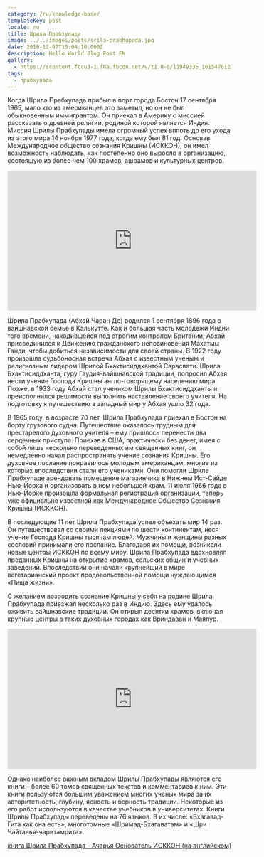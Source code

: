```yaml
---
category: /ru/knowledge-base/
templateKey: post
locale: ru
title: Шрила Прабхупада
image: ../../images/posts/srila-prabhupada.jpg
date: 2018-12-07T15:04:10.000Z
description: Hello World Blog Post EN
gallery:
  - https://scontent.fccu3-1.fna.fbcdn.net/v/t1.0-9/11949336_10154761213251959_5504385986417777936_n.jpg?_nc_cat=107&_nc_oc=AQlQ2Rffqao4fkPZxCSOWhgMUHpEVfW1nGr29FoZ53g7dGB9SXUevnou8m9RyIEY-SQ&_nc_ht=scontent.fccu3-1.fna&oh=072af444e0a7b2be63090df6993120c1&oe=5E175C63
tags:
  - прабхупада
---
```


Когда Шрила Прабхупада прибыл в порт города Бостон 17 сентября 1965, мало кто из американцев это заметил, но он не был обыкновенным иммигрантом. Он приехал в Америку с миссией рассказать о древней религии, родиной которой является Индия. Миссия Шрилы Прабхупады имела огромный успех вплоть до его ухода из этого мира 14 ноября 1977 года, когда ему был 81 год. Основав Международное общество сознания Кришны (ИСККОН), он имел возможность наблюдать, как постепенно оно выросло в организацию, состоящую из более чем 100 храмов, ашрамов и культурных центров.

<iframe src="https://www.facebook.com/plugins/video.php?href=https%3A%2F%2Fwww.facebook.com%2Fharekrishnathefilm%2Fvideos%2F1316060851848787%2F&show_text=0&width=560&mute=0" width="560" height="315" style="border:none;overflow:hidden" scrolling="no" frameborder="0" allowTransparency="true" allowFullScreen="true"></iframe>

Шрила Прабхупада (Абхай Чаран Де) родился 1 сентября 1896 года в вайшнавской семье в Калькутте. Как и большая часть молодежи Индии того времени, находившейся под строгим контролем Британии, Абхай присоединился к Движению гражданского неповиновения Махатмы Ганди, чтобы добиться независимости для своей страны. В 1922 году произошла судьбоносная встреча Абхая с известным ученым и религиозным лидером Шрилой Бхактисиддхантой Сарасвати. Шрила Бхактисиддханта, гуру Гаудия-вайшнавской традиции, попросил Абхая нести учение Господа Кришны англо-говорящему населению мира. Позже, в 1933 году Абхай стал учеником Шрилы Бхактисиддханты и преисполнился решимости выполнить наставление своего учителя. На подготовку к путешествию в западный мир у Абхая ушло 32 года.

В 1965 году, в возрасте 70 лет, Шрила Прабхупада приехал в Бостон на борту грузового судна. Путешествие оказалось трудным для престарелого духовного учителя – ему пришлось перенести два сердечных приступа. Приехав в США, практически без денег, имея с собой лишь несколько переведенных им священных книг, он немедленно начал распространять учение сознания Кришны. Его духовное послание понравилось молодым американцам, многие из которых впоследствии стали его учениками. Они помогли Шриле Прабхупаде арендовать помещение магазинчика в Нижнем Ист-Сайде Нью-Йорка и организовать в нем небольшой храм. 11 июля 1966 года в Нью-Йорке произошла формальная регистрация организации, теперь уже официально известной как Международное Общество Сознания Кришны (ИСККОН).

В последующие 11 лет Шрила Прабхупада успел объехать мир 14 раз. Он путешествовал со своими лекциями по шести континентам, неся учение Господа Кришны тысячам людей.  Мужчины и женщины разных сословий принимали его послание. Благодаря их помощи, возникали новые центры ИСККОН по всему миру. Шрила Прабхупада вдохновлял преданных Кришны на открытие храмов, сельских общин и учебных заведений. Впоследствии они начали крупнейший в мире вегетарианский проект продовольственной помощи нуждающимся «Пища жизни».

С желанием возродить сознание Кришны у себя на родине Шрила Прабхупада приезжал несколько раз в Индию. Здесь ему удалось оживить вайшнавские традиции.  Он открыл десятки храмов, включая крупные центры в таких духовных городах как Вриндаван и Маяпур.

<iframe width="560" height="315" src="https://www.youtube.com/embed/Q6iRmKUGWok" frameborder="0" allow="accelerometer; autoplay; encrypted-media; gyroscope; picture-in-picture" allowfullscreen></iframe>

Однако наиболее важным вкладом Шрилы Прабхупады являются его книги – более 60 томов священных текстов и комментариев к ним. Эти книги пользуются большим уважением многих ученых мира за их авторитетность, глубину, ясность и верность традиции. Некоторые из его работ используются в качестве учебников в университетах. Книги Шрилы Прабхупады переведены на 76 языков. В их числе: «Бхагавад-Гита как она есть», многотомные «Шримад-Бхагаватам» и «Шри Чайтанья-чаритамрита».

[книга Шрила Прабхупада - Ачарья Основатель ИСККОН (на английском)](/FounderAcharya.pdf)
